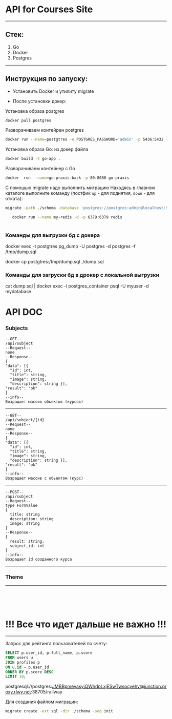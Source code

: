 # API for Courses Site

---
## Стек:
1. Go
2. Docker
3. Postgres
---
## Инструкция по запуску:

- Установить Docker и утилиту migrate

- После установки докер:

Установка образа postgres
```bash
docker pull postgres
```
Разворачиваем контейрен postgres
``` bash
docker run --name=postgtres -e POSTGRES_PASSWORD='admin' -p 5436:5432 -d --rm postgres 
```
Установка образа Go: из докер файла
```bash
docker build -t go-app .
```
Разворачиваем контейнер с Go
```bash
docker  run --name=go-praxis-back -p 80:8080 go-praxis
```
С помошью migrate надо выполнить миграцию
Находясь в главном каталоге выполните команду (постфик ```up``` - для поднятия, ```down``` - для отката):
```bash
migrate -path ./schema -database 'postgres://postgres:admin@localhost:5436/postgres?sslmode=disable' up  
```
```bash
   docker run --name my-redis -d -p 6379:6379 redis
   
```

### Команды для выгрузки бд с докера 

docker exec -t postgtres pg_dump -U postgres -d postgres -f /tmp/dump.sql

docker cp postgtres:/tmp/dump.sql ./dump.sql

### Команды для загруски бд в дрокер с локальной выгрузки

cat dump.sql | docker exec -i postgres_container psql -U myuser -d mydatabase



# API DOC

### Subjects
    --GET--
    /api/subject
    --Request--
    none
    --Response--
    {
    "data": [{
      "id": int,
      "title": string,
      "image": string,
      "description": string }],
    "result": "ok"
    }
    --info--
    Возращает массив обьектов (курсов)
---
    --GET--
    /api/subject/{id}
    --Request--
    none
    --Response--
    {
    "data": [{
      "id": int,
      "title": string,
      "image": string,
      "description": string }],
    "result": "ok"
    }
    --info--
    Возращает массив с обьектом (курс)
---
    --POST--
    /api/subject
    --Request--
    type FormValue
    {
      title: string
      description: string
      image: string
    }
    --Response--
    {
      result: string,
      subject_id: int
    }
    --info--
    Возращает id созданного курса
---
 ### Theme
---
<br>
<br>
<br>

# !!! Все что идет дальше не важно !!!

---
Запрос для рейтинга пользователей по счету:
```sql
SELECT p.user_id, p.full_name, p.score 
FROM users u 
JOIN profiles p 
ON u.id = p.user_id 
ORDER BY p.score DESC 
LIMIT 10;
```

postgresql://postgres:JMBBpmeyasyiQWhdpLxjESwTwsocyehv@junction.proxy.rlwy.net:38705/railway


Для создания файлом миграции:
```bash
migrate create -ext sql -dir ./schema -seq init
```